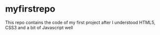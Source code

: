 # myfirstrepo

This repo contains the code of my first project after I understood HTML5, CSS3 and a bit of Javascript well

